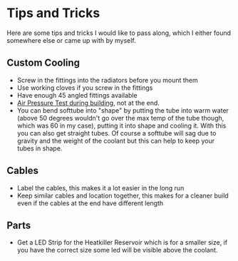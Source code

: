 # Tips and Tricks

Here are some tips and tricks I would like to pass along, which I either found somewhere else or came up with by myself.

## Custom Cooling

* Screw in the fittings into the radiators before you mount them
* Use working cloves if you screw in the fittings
* Have enough 45 angled fittings available
* [Air Pressure Test during building](lessons-learned.md#air-pressure-testing), not at the end.
* You can bend softtube into "shape" by putting the tube into warm water \(above 50 degrees wouldn't go over the max temp of the tube though, which was 60 in my case\), putting it into shape and cooling it. With this you can also get straight tubes. Of course a softtube will sag due to gravity and the weight of the coolant but this can help to keep your tubes in shape.

## Cables

* Label the cables, this makes it a lot easier in the long run
* Keep similar cables and location together, this makes for a cleaner build even if the cables at the end have different length

## Parts

* Get a LED Strip for the Heatkiller Reservoir which is for a smaller size, if you have the correct size some led will be visible above the coolant.

